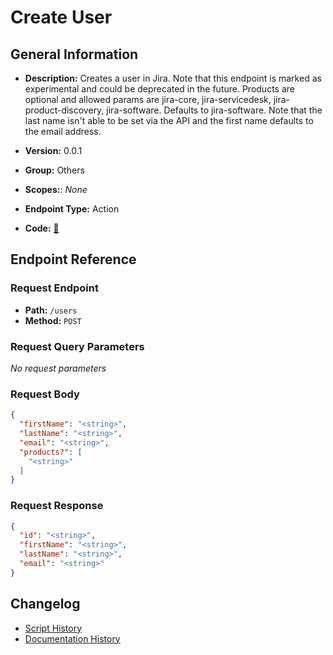 # Create User

## General Information

- **Description:** Creates a user in Jira. Note that this endpoint is marked as experimental and could 
be deprecated in the future. Products are optional and allowed params are
jira-core, jira-servicedesk, jira-product-discovery, jira-software. Defaults to 
jira-software. Note that the last name isn't able to be set via the API and 
the first name defaults to the email address.

- **Version:** 0.0.1
- **Group:** Others
- **Scopes:**: _None_
- **Endpoint Type:** Action
- **Code:** [🔗](https://github.com/NangoHQ/integration-templates/tree/main/integrations/jira-basic/actions/create-user.ts)

## Endpoint Reference

### Request Endpoint

- **Path:** `/users`
- **Method:** `POST`

### Request Query Parameters

_No request parameters_

### Request Body

```json
{
  "firstName": "<string>",
  "lastName": "<string>",
  "email": "<string>",
  "products?": [
    "<string>"
  ]
}
```

### Request Response

```json
{
  "id": "<string>",
  "firstName": "<string>",
  "lastName": "<string>",
  "email": "<string>"
}
```

## Changelog

- [Script History](https://github.com/NangoHQ/integration-templates/commits/main/integrations/jira-basic/actions/create-user.ts)
- [Documentation History](https://github.com/NangoHQ/integration-templates/commits/main/integrations/jira-basic/actions/create-user.md)
